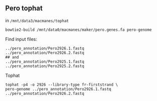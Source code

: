 Pero tophat
-

in `/mnt/data3/macmanes/tophat`

	bowtie2-build /mnt/data0/macmanes/maker/pero.genes.fa pero-genome
	
Find input files:

	../pero_annotation/Pero2926.1.fastq
	../pero_annotation/Pero2926.2.fastq
	## and 
	../pero_annotation/Pero2925.1.fastq
	../pero_annotation/Pero2925.2.fastq
	
Tophat

	tophat -p4 -o 2926 --library-type fr-firststrand \
	pero-genome ../pero_annotation/Pero2926.1.fastq ../pero_annotation/Pero2926.2.fastq